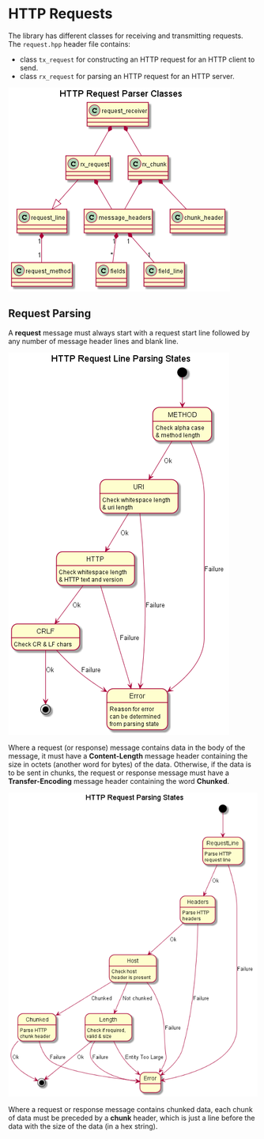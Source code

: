 # HTTP Requests #

The library has different classes for receiving and transmitting requests.
The `request.hpp` header file contains: 
 
+ class `tx_request` for constructing an HTTP request for an HTTP client to send.  
+ class `rx_request` for parsing an HTTP request for an HTTP server.

![Request Parsing Classes](images/http_request_parser.png)

## Request Parsing ##

A **request** message must always start with a request start line followed by any
number of message header lines and blank line.

![Request Line Parsing States](images/request_line_parsing_state_diagram.png)

Where a request (or response) message contains data in the body of the message,
it must have a **Content-Length** message header containing the size in octets
(another word for bytes) of the data. Otherwise, if the data is to be sent in
chunks, the request or response message must have a **Transfer-Encoding** message
header containing the word **Chunked**.

![Request Parsing States](images/request_parsing_state_diagram.png)

Where a request or response message contains chunked data, each chunk of data
must be preceded by a **chunk** header, which is just a line before the data with
the size of the data (in a hex string).
